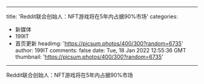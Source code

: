 
---
title: 'Reddit联合创始人：NFT游戏将在5年内占据90%市场'
categories: 
 - 新媒体
 - 199IT
 - 首页更新
headimg: 'https://picsum.photos/400/300?random=6735'
author: 199IT
comments: false
date: Tue, 18 Jan 2022 12:55:36 GMT
thumbnail: 'https://picsum.photos/400/300?random=6735'
---

<div>   
Reddit联合创始人：NFT游戏将在5年内占据90%市场  
</div>
            